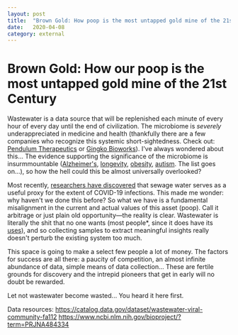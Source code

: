 ```yaml
---
layout: post
title:	"Brown Gold: How poop is the most untapped gold mine of the 21st Century"
date:	2020-04-08
category: external
---
```


# Brown Gold: How our poop is the most untapped gold mine of the 21st Century
Wastewater is a data source that will be replenished each minute of every hour of every day until the end of civilization. The microbiome is *severely* underappreciated in medicine and health (thankfully there are a few companies who recognize this systemic short-sightedness. Check out: [Pendulum Therapeutics](https://pendulum.co/) or [Gingko Bioworks](https://www.ginkgobioworks.com/)).
I've always wondered about this... The evidence supporting the significance of the microbiome is insurmmountable ([Alzheimer's](https://www.nature.com/articles/s41422-019-0227-7), [longevity](https://www.ncbi.nlm.nih.gov/pmc/articles/PMC6051225/), [obesity](https://www.ncbi.nlm.nih.gov/pmc/articles/PMC5082693/), [autism](https://www.nature.com/articles/d41586-020-00198-y). The list goes on...), so how the hell could this be almost universally overlooked?

Most recently, [researchers have discovered](https://www.nature.com/articles/d41586-020-00973-x) that sewage water serves as a useful proxy for the extent of COVID-19 infections. This made me wonder: why haven't we done this before?
So what we have is a fundamental misalignment in the current and actual values of this asset (poop). Call it arbitrage or just plain old opportunity—the reality is clear.
Wastewater is literally the shit that no one wants (most people*, since it does have its [uses](https://www.usgs.gov/special-topic/water-science-school/science/wastewater-treatment-water-use?qt-science_center_objects=0#)), and so collecting
samples to extract meaningful insights really doesn't perturb the existing system too much.

<script type="text/javascript" src="https://ssl.gstatic.com/trends_nrtr/2152_RC04/embed_loader.js"></script> <script type="text/javascript"> trends.embed.renderExploreWidget("TIMESERIES", {"comparisonItem":[{"keyword":"microbiome","geo":"US","time":"2010-04-08 2020-04-08"},{"keyword":"kombucha","geo":"US","time":"2010-04-08 2020-04-08"},{"keyword":"juice cleanse","geo":"US","time":"2010-04-08 2020-04-08"}],"category":45,"property":""}, {"exploreQuery":"cat=45&date=2010-04-08%202020-04-08&geo=US&q=microbiome,kombucha,juice%20cleanse","guestPath":"https://trends.google.com:443/trends/embed/"}); </script> 

This space is going to make a select few people a lot of money. The factors for success are all there: a paucity of competition, an almost infinite abundance of data, simple means of data collection... These are fertile grounds for discovery and the intrepid pioneers that get in early will no doubt be rewarded.

Let not wastewater become wasted... You heard it here first.

Data resources:
https://catalog.data.gov/dataset/wastewater-viral-community-fa112
https://www.ncbi.nlm.nih.gov/bioproject/?term=PRJNA484334
